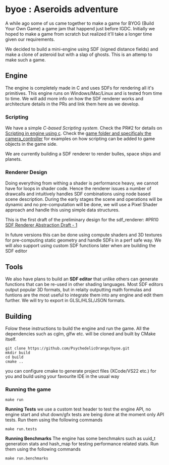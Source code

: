# byoe : Aseroids adventure
A while ago some of us came together to make a game for BYOG (Build Your Own Game) a game jam that happend just before IGDC. Initially we hoped to make a game from scratch but realized it'll take a longer time given our requirements. 

We decided to build a mini-engine using SDF (signed distance fields) and make a clone of asteroid but with a slap of ghosts. This is an attemp to make such a game.

## Engine 
The engine is completely made in C and uses SDFs for rendering all it's primitives. This engine runs on Windows/Mac/Linux and is tested from time to time. We will add more info on how the SDF renderer works and architecture details in the PRs and link them here as we develop.

### Scripting
We have a simple *C-based Scripting system*. Check the PR#2 for details on [Scripting in engine using c](https://github.com/PsychedelicOrange/byoe/pull/2). Check the [game folder and specificaly the camera_controller](https://github.com/PsychedelicOrange/byoe/blob/sdf-renderer-draft-1/game/camera_controller.c) for examples on how scripting can be added to game objects in the game side.

We are currently building a SDF renderer to render bulles, space ships and planets.

### Renderer Design
Doing everything from withing a shader is performance heavy, we cannot have for loops in shader code. Hence the renderer issues a number of drawcalls and intuitively handles SDF combinations using node based scene description. During the early stages the scene and operations will be dynamic and no pre-computation will be done, we will use a Pixel Shader approach and handle this using simple data structures. 

This is the first draft of the preliminary design for the sdf_renderer: #PR10 [SDF Renderer Abstraction Draft - 1](https://github.com/PsychedelicOrange/byoe/pull/10)

In future versions this can be done using compute shaders and 3D textures for pre-computing static geometry and handle SDFs in a perf safe way. We will also support using custom SDF functions later when are building the SDF editor

## Tools
We also have plans to build an **SDF editor** that unlike others can generate functions that can be re-used in other shading languages. Most SDF editors output popular 3D formats, but in relaity outputting math formulas and funtions are the most useful to integrate them into any engine and edit them further. We will try to export in GLSL/HLSL/JSON formats.

## Building

Folow these instructions to build the engine and run the game. All the dependencies such as cglm, glfw etc. will be cloned and built by CMake itself.

```
git clone https://github.com/PsychedelicOrange/byoe.git
mkdir build
cd build
cmake ..
```

you can configure cmake to generate project files (XCode/VS22 etc.) for you and build using your favourite IDE in the usual way 

### Running the game
```
make run
```

**Running Tests**
we use a custom test header to test the engine API, no engine start and shut down/gfx tests are being done at the moment only API tests. Run them using the following commands
```
make run.tests
```

**Running Benchmarks**
The engine has some benchmakrs such as uuid_t generation stats and hash_map for testing performance related stats. Run them using the following commands
```
make run.benchmarks
```
